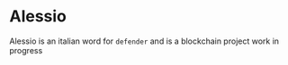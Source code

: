 # Alessio
Alessio is an italian word for ```defender``` and is a blockchain project work in progress